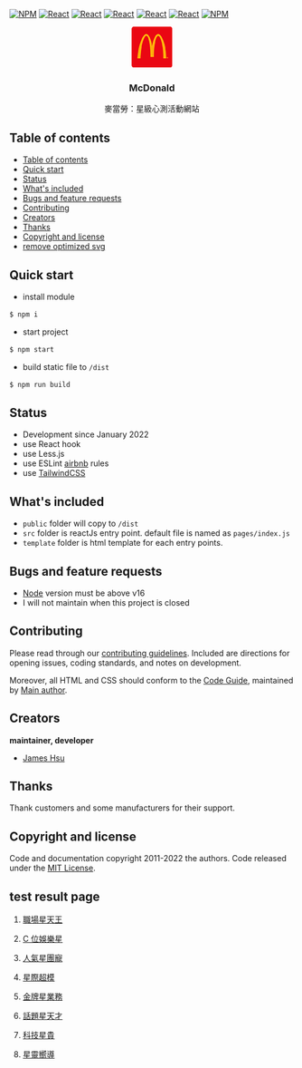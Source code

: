 [![NPM](https://img.shields.io/badge/NPM-ba443f?style=for-the-badge&logo=npm&logoColor=white)](https://www.npmjs.com/)
[![React](https://img.shields.io/badge/Node.js-43853D?style=for-the-badge&logo=node.js&logoColor=white)](https://nodejs.org/en/)
[![React](https://img.shields.io/badge/-ReactJs-61DAFB?style=for-the-badge&logo=react&logoColor=white)](https://zh-hant.reactjs.org/)
[![React](https://img.shields.io/badge/Less-1d365d?style=for-the-badge&logo=less&logoColor=white)](https://lesscss.org/)
[![React](https://img.shields.io/badge/HTML5-E34F26?style=for-the-badge&logo=html5&logoColor=white)](https://www.w3schools.com/html/)
[![React](https://img.shields.io/badge/-CSS3-1572B6?style=for-the-badge&logo=css3&logoColor=white)](https://www.w3schools.com/css/)
[![NPM](https://img.shields.io/badge/DEV-Jameshsu1125-9cf?style=for-the-badge)](https://www.npmjs.com/~jameshsu1125)

<p align="center">
  <a href="https://github.com/jameshsu1125">
    <img src="public/img/logo.png" alt="Logo" width=72 height=72>
  </a>
  <h3 align="center">McDonald</h3>
  <p align="center">
    麥當勞：星級心測活動網站 
  </p>
</p>

## Table of contents

- [Table of contents](#table-of-contents)
- [Quick start](#quick-start)
- [Status](#status)
- [What's included](#whats-included)
- [Bugs and feature requests](#bugs-and-feature-requests)
- [Contributing](#contributing)
- [Creators](#creators)
- [Thanks](#thanks)
- [Copyright and license](#copyright-and-license)
- [remove optimized svg](#remove-optimized-svg)

## Quick start

- install module

```sh
$ npm i
```

- start project

```sh
$ npm start
```

- build static file to `/dist`

```sh
$ npm run build
```

## Status

- Development since January 2022
- use React hook
- use Less.js
- use ESLint [airbnb](https://github.com/airbnb/javascript) rules
- use [TailwindCSS](https://tailwindcss.com/docs/padding)

## What's included

- `public` folder will copy to `/dist`
- `src` folder is reactJs entry point. default file is named as `pages/index.js`
- `template` folder is html template for each entry points.

## Bugs and feature requests

- [Node](https://nodejs.org/en/) version must be above v16
- I will not maintain when this project is closed

## Contributing

Please read through our [contributing guidelines](https://github.com/github/docs/blob/main/CONTRIBUTING.md). Included are directions for opening issues, coding standards, and notes on development.

Moreover, all HTML and CSS should conform to the [Code Guide](https://github.com/airbnb/javascript), maintained by [Main author](https://github.com/jameshsu1125).

## Creators

**maintainer, developer**

- [James Hsu](https://github.com/jameshsu1125)

## Thanks

Thank customers and some manufacturers for their support.

## Copyright and license

Code and documentation copyright 2011-2022 the authors. Code released under the [MIT License](https://reponame/blob/master/LICENSE).

## test result page

1. [職場星天王](https://jameshsu1125.github.io/2023-mcdonalds-star-metaverse/?id=ENT)

2. [C 位娛樂星](https://jameshsu1125.github.io/2023-mcdonalds-star-metaverse/?id=ENF)

3. [人氣星團寵](https://jameshsu1125.github.io/2023-mcdonalds-star-metaverse/?id=ESF)

4. [星際超模](https://jameshsu1125.github.io/2023-mcdonalds-star-metaverse/?id=INT)

5. [金牌星業務](https://jameshsu1125.github.io/2023-mcdonalds-star-metaverse/?id=EST)

6. [話題星天才](https://jameshsu1125.github.io/2023-mcdonalds-star-metaverse/?id=ISF)

7. [科技星貴](https://jameshsu1125.github.io/2023-mcdonalds-star-metaverse/?id=IST)

8. [星靈嚮導](https://jameshsu1125.github.io/2023-mcdonalds-star-metaverse/?id=INF)
